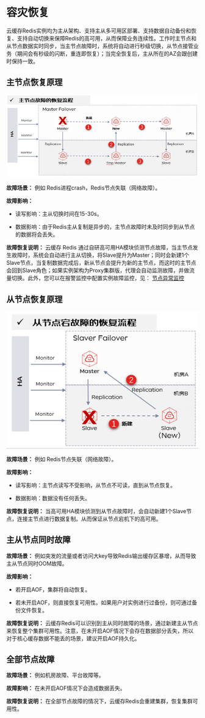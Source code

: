 # 容灾恢复

云缓存Redis实例均为主从架构、支持主从多可用区部署、支持数据自动备份和恢复、支持自动切换来保障Redis的高可用，从而保障业务连续性。工作时主节点和从节点数据实时同步，当主节点故障时，系统将自动进行秒级切换，从节点接管业务（期间会有秒级的闪断，重连即恢复）；当完全恢复后，主从所在的AZ会跟创建时保持一致。


## 主节点恢复原理

![](../../../../image/Redis/Benefits-1-1.png)


**故障场景：** 例如 Redis进程crash，Redis节点失联（网络故障）。

**故障影响：** 

- 读写影响：主从切换时间在15-30s。

- 数据影响：由于Redis主从复制是异步的，主节点故障时未及时同步到从节点的数据将会丢失。


**故障恢复说明：** 云缓存 Redis 通过自研高可用HA模块侦测节点故障，当主节点发生故障时，系统会自动进行主从切换，将Slave提升为Master；同时会新建1个Slave节点，当复制数据完成后，新从节点会提升为新的主节点，而这时的主节点会回到Slave角色；如果实例架构为Proxy集群版，代理会自动监测故障，并做流量切换。此外，您可以在报警监控中配置实例故障监控，见： [节点异常监控](https://docs.jdcloud.com/cn/jcs-for-redis/node-notice)


## 从节点恢复原理

![](../../../../image/Redis/Benefits-2-1.png)

**故障场景：** 例如 Redis节点失联（网络故障）。

**故障影响：** 

- 读写影响：主节点读写不受影响，从节点不可读，直到从节点恢复。

- 数据影响：数据没有任何丢失。

**故障恢复说明：**  当高可用HA模块侦测到从节点故障时，会自动新建1个Slave节点，连接主节点进行数据复制。从而保证从节点宕机下的高可用。



## 主从节点同时故障

**故障场景：** 例如突发的流量或者访问大key导致Redis输出缓存区暴增，从而导致主从节点同时OOM故障。

**故障影响：** 

- 若开启AOF，集群将自动恢复。

- 若未开启AOF，则直接恢复可用性。如果用户对实例进行过备份，则可通过备份文件恢复。

**故障恢复说明：** 云缓存Redis可以识别到主从同时故障的场景，通过新建主从节点来恢复整个集群可用性。注意，在未开启AOF情况下会存在数据部分丢失，所以对于核心缓存数据不能丢的场景，建议开启AOF持久化。



## 全部节点故障

**故障场景：** 例如机房故障、平台故障等。

**故障影响：** 在未开启AOF情况下会造成数据丢失。

**故障恢复说明：** 在全部节点故障的情况下，云缓存Redis会重建集群，恢复集群可用性。





